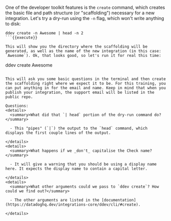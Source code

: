 One of the developer toolkit features is the `create` command, which creates the basic file and path structure (or "scaffolding") necessary for a new integration. Let's try a dry-run using the `-n` flag, which won't write anything to disk:
```
ddev create -n Awesome | head -n 2
```{{execute}}

This will show you the directory where the scaffolding will be generated, as well as the name of the new integration (in this case: `Awesome`). Ok, that looks good, so let's run it for real this time:
```
ddev create Awesome
```{{execute}}

This will ask you some basic questions in the terminal and then create the scaffolding right where we expect it to be. For this training, you can put anything in for the email and name. Keep in mind that when you publish your integration, the support email will be listed in the public repo.

Questions:
<details>
  <summary>What did that `| head` portion of the dry-run command do?</summary>
  
  - This "pipes" (`|`) the output to the `head` command, which displays the first couple lines of the output.
  
</details>
<details>
  <summary>What happens if we _don't_ capitalise the Check name?</summary>
  
  - It will give a warning that you should be using a display name here. It expects the display name to contain a capital letter.
  
</details>
<details>
  <summary>What other arguments could we pass to `ddev create`? How could we find out?</summary>
  
  - The other arguments are listed in the [documentation](https://datadoghq.dev/integrations-core/ddev/cli/#create).
  
</details>
